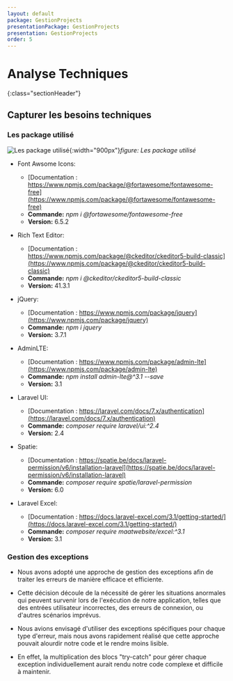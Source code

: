 ```yaml
---
layout: default
package: GestionProjects
presentationPackage: GestionProjects
presentation: GestionProjects
order: 5
---
```

# Analyse Techniques
{:class="sectionHeader"}

<!-- new slide -->

## Capturer les besoins techniques

### Les package utilisé

![Les package utilisé](/lab_crud/Gestion-projets/Analyse-Techniques/Les-package-utilisé/images/1_n2YyXncCgoWgemC6xjZG4w.jpg){:width="900px"}*figure: Les package utilisé*

<!-- note -->

- Font Awsome Icons:
  - [Documentation : https://www.npmjs.com/package/@fortawesome/fontawesome-free](https://www.npmjs.com/package/@fortawesome/fontawesome-free)
  - **Commande:** *npm i @fortawesome/fontawesome-free*
  - **Version:** 6.5.2

- Rich Text Editor:
  - [Documentation : https://www.npmjs.com/package/@ckeditor/ckeditor5-build-classic](https://www.npmjs.com/package/@ckeditor/ckeditor5-build-classic)
  - **Commande:** *npm i @ckeditor/ckeditor5-build-classic*
  - **Version:** 41.3.1

- jQuery:
  - [Documentation : https://www.npmjs.com/package/jquery](https://www.npmjs.com/package/jquery)
  - **Commande:** *npm i jquery*
  - **Version:** 3.7.1

- AdminLTE:
  - [Documentation : https://www.npmjs.com/package/admin-lte](https://www.npmjs.com/package/admin-lte)
  - **Commande:** *npm install admin-lte@^3.1 --save*
  - **Version:** 3.1

- Laravel UI:
  - [Documentation : https://laravel.com/docs/7.x/authentication](https://laravel.com/docs/7.x/authentication)
  - **Commande:** *composer require laravel/ui:^2.4*
  - **Version:** 2.4

- Spatie:
  - [Documentation : https://spatie.be/docs/laravel-permission/v6/installation-laravel](https://spatie.be/docs/laravel-permission/v6/installation-laravel)
  - **Commande:** *composer require spatie/laravel-permission*
  - **Version:** 6.0

- Laravel Excel:
  - [Documentation : https://docs.laravel-excel.com/3.1/getting-started/](https://docs.laravel-excel.com/3.1/getting-started/)
  - **Commande:** *composer require maatwebsite/excel:^3.1*
  - **Version:** 3.1

<!-- new slide -->

### Gestion des exceptions 

- Nous avons adopté une approche de gestion des exceptions afin de traiter les erreurs de manière efficace et efficiente.
-  Cette décision découle de la nécessité de gérer les situations anormales qui peuvent survenir lors de l'exécution de notre application, telles que des entrées utilisateur incorrectes, des erreurs de connexion, ou d'autres scénarios imprévus.

- Nous avions envisagé d'utiliser des exceptions spécifiques pour chaque type d'erreur, mais nous avons rapidement réalisé que cette approche pouvait alourdir notre code et le rendre moins lisible.
-  En effet, la multiplication des blocs "try-catch" pour gérer chaque exception individuellement aurait rendu notre code complexe et difficile à maintenir.
  